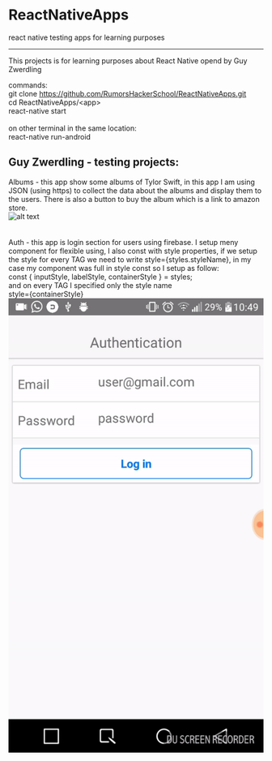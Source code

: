 # ReactNativeApps
react native testing apps for learning purposes 
__________________________________________________

This projects is for learning purposes about React Native
opend by Guy Zwerdling

commands: <br />
git clone https://github.com/RumorsHackerSchool/ReactNativeApps.git <br/>
cd ReactNativeApps/\<app\> <br>
react-native start
<br/>
<br/>
on other terminal in the same location: <br/>
react-native run-android

Guy Zwerdling - testing projects:
-----------------------------------------
Albums - this app show some albums of Tylor Swift, in this app I am using JSON (using https) to collect the data about the albums and display them to the users. There is also a button to buy the album which is a link to amazon store.<br>
![alt text](https://github.com/RumorsHackerSchool/ReactNativeApps/blob/master/img/ezgif-4-0d3a6f56ab.gif)
<br>
<br>
<br>
Auth - this app is login section for users using firebase. I setup meny component for flexible using, I also const with style properties, if we setup the style for every TAG we need to write style={styles.styleName}, in my case my component was full in style const so I setup as follow:<br>
const { inputStyle, labelStyle, containerStyle } = styles;<br>
and on every TAG I specified only the style name<br>
style={containerStyle}<br>
![alt text](https://github.com/RumorsHackerSchool/ReactNativeApps/blob/master/img/ezgif-4-49d35d01c8.gif)
